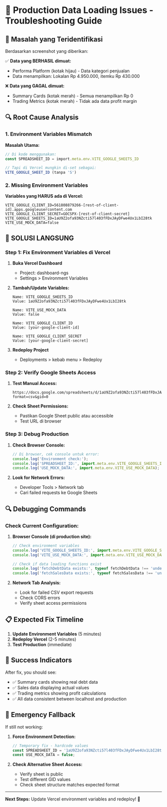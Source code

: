 # 🔧 Production Data Loading Issues - Troubleshooting Guide

## 🚨 Masalah yang Teridentifikasi

Berdasarkan screenshot yang diberikan:

✅ **Data yang BERHASIL dimuat:**
- Performa Platform (kotak hijau) - Data kategori penjualan
- Data menampilkan: Lokalan Rp 4.950.000, itemku Rp 430.000

❌ **Data yang GAGAL dimuat:**
- Summary Cards (kotak merah) - Semua menampilkan Rp 0
- Trading Metrics (kotak merah) - Tidak ada data profit margin

## 🔍 Root Cause Analysis

### 1. Environment Variables Mismatch

**Masalah Utama:**
```typescript
// Di kode menggunakan:
const SPREADSHEET_ID = import.meta.env.VITE_GOOGLE_SHEETS_ID 

// Tapi di Vercel mungkin di-set sebagai:
VITE_GOOGLE_SHEET_ID (tanpa 'S')
```

### 2. Missing Environment Variables

**Variables yang HARUS ada di Vercel:**
```env
VITE_GOOGLE_CLIENT_ID=561808879266-[rest-of-client-id].apps.googleusercontent.com
VITE_GOOGLE_CLIENT_SECRET=GOCSPX-[rest-of-client-secret]
VITE_GOOGLE_SHEETS_ID=1aU9Z2ofa93NZcti57l403fFDxJAyDFwe4Ux1LbI28tk
VITE_USE_MOCK_DATA=false
```

## 🔧 SOLUSI LANGSUNG

### Step 1: Fix Environment Variables di Vercel

1. **Buka Vercel Dashboard**
   - Project: dashboard-ngs
   - Settings > Environment Variables

2. **Tambah/Update Variables:**
   ```
   Name: VITE_GOOGLE_SHEETS_ID
   Value: 1aU9Z2ofa93NZcti57l403fFDxJAyDFwe4Ux1LbI28tk
   
   Name: VITE_USE_MOCK_DATA  
   Value: false
   
   Name: VITE_GOOGLE_CLIENT_ID
   Value: [your-google-client-id]
   
   Name: VITE_GOOGLE_CLIENT_SECRET
   Value: [your-google-client-secret]
   ```

3. **Redeploy Project**
   - Deployments > kebab menu > Redeploy

### Step 2: Verify Google Sheets Access

1. **Test Manual Access:**
   ```
   https://docs.google.com/spreadsheets/d/1aU9Z2ofa93NZcti57l403fFDxJAyDFwe4Ux1LbI28tk/export?format=csv&gid=0
   ```

2. **Check Sheet Permissions:**
   - Pastikan Google Sheet public atau accessible
   - Test URL di browser

### Step 3: Debug Production

1. **Check Browser Console:**
   ```javascript
   // Di browser, cek console untuk error:
   console.log('Environment check:');
   console.log('SPREADSHEET_ID:', import.meta.env.VITE_GOOGLE_SHEETS_ID);
   console.log('USE_MOCK_DATA:', import.meta.env.VITE_USE_MOCK_DATA);
   ```

2. **Look for Network Errors:**
   - Developer Tools > Network tab
   - Cari failed requests ke Google Sheets

## 🔍 Debugging Commands

### Check Current Configuration:

1. **Browser Console (di production site):**
   ```javascript
   // Check environment variables
   console.log('VITE_GOOGLE_SHEETS_ID:', import.meta.env.VITE_GOOGLE_SHEETS_ID);
   console.log('VITE_USE_MOCK_DATA:', import.meta.env.VITE_USE_MOCK_DATA);
   
   // Check if data loading functions exist
   console.log('fetchDebtData exists:', typeof fetchDebtData !== 'undefined');
   console.log('fetchSalesData exists:', typeof fetchSalesData !== 'undefined');
   ```

2. **Network Tab Analysis:**
   - Look for failed CSV export requests
   - Check CORS errors
   - Verify sheet access permissions

## 📋 Expected Fix Timeline

1. **Update Environment Variables** (5 minutes)
2. **Redeploy Vercel** (2-5 minutes)
3. **Test Production** (immediate)

## 🎯 Success Indicators

After fix, you should see:
- ✅ Summary cards showing real debt data
- ✅ Sales data displaying actual values  
- ✅ Trading metrics showing profit calculations
- ✅ All data consistent between localhost and production

## 🚨 Emergency Fallback

If still not working:

1. **Force Environment Detection:**
   ```typescript
   // Temporary fix - hardcode values
   const SPREADSHEET_ID = '1aU9Z2ofa93NZcti57l403fFDxJAyDFwe4Ux1LbI28tk';
   const USE_MOCK_DATA = false;
   ```

2. **Check Alternative Sheet Access:**
   - Verify sheet is public
   - Test different GID values
   - Check sheet structure matches expected format

---

**Next Steps:** Update Vercel environment variables and redeploy! 🚀
